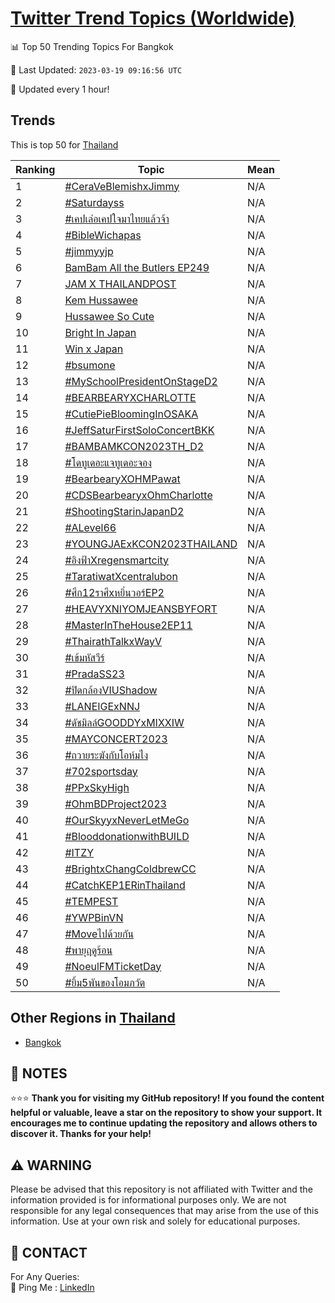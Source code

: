 [Twitter Trend Topics (Worldwide)](https://github.com/ErcinDedeoglu/Twitter-Trend-Topics)
==========


📊 Top 50 Trending Topics For Bangkok

📆 Last Updated: `2023-03-19 09:16:56 UTC`

🔧 Updated every 1 hour!


## Trends

This is top 50 for [Thailand](</Thailand>)

| Ranking | Topic | Mean |
| ------- | ------------ | ------------ |
| 1 | [#CeraVeBlemishxJimmy](http://twitter.com/search?q=%23CeraVeBlemishxJimmy) | N/A |
| 2 | [#Saturdayss](http://twitter.com/search?q=%23Saturdayss) | N/A |
| 3 | [#เคปเล่อเคปใจมาไทยแล้วจ้า](http://twitter.com/search?q=%23%e0%b9%80%e0%b8%84%e0%b8%9b%e0%b9%80%e0%b8%a5%e0%b9%88%e0%b8%ad%e0%b9%80%e0%b8%84%e0%b8%9b%e0%b9%83%e0%b8%88%e0%b8%a1%e0%b8%b2%e0%b9%84%e0%b8%97%e0%b8%a2%e0%b9%81%e0%b8%a5%e0%b9%89%e0%b8%a7%e0%b8%88%e0%b9%89%e0%b8%b2) | N/A |
| 4 | [#BibleWichapas](http://twitter.com/search?q=%23BibleWichapas) | N/A |
| 5 | [#jimmyyjp](http://twitter.com/search?q=%23jimmyyjp) | N/A |
| 6 | [BamBam All the Butlers EP249](http://twitter.com/search?q=BamBam+All+the+Butlers+EP249) | N/A |
| 7 | [JAM X THAILANDPOST](http://twitter.com/search?q=JAM+X+THAILANDPOST) | N/A |
| 8 | [Kem Hussawee](http://twitter.com/search?q=Kem+Hussawee) | N/A |
| 9 | [Hussawee So Cute](http://twitter.com/search?q=Hussawee+So+Cute) | N/A |
| 10 | [Bright In Japan](http://twitter.com/search?q=Bright+In+Japan) | N/A |
| 11 | [Win x Japan](http://twitter.com/search?q=Win+x+Japan) | N/A |
| 12 | [#bsumone](http://twitter.com/search?q=%23bsumone) | N/A |
| 13 | [#MySchoolPresidentOnStageD2](http://twitter.com/search?q=%23MySchoolPresidentOnStageD2) | N/A |
| 14 | [#BEARBEARYXCHARLOTTE](http://twitter.com/search?q=%23BEARBEARYXCHARLOTTE) | N/A |
| 15 | [#CutiePieBloomingInOSAKA](http://twitter.com/search?q=%23CutiePieBloomingInOSAKA) | N/A |
| 16 | [#JeffSaturFirstSoloConcertBKK](http://twitter.com/search?q=%23JeffSaturFirstSoloConcertBKK) | N/A |
| 17 | [#BAMBAMKCON2023TH_D2](http://twitter.com/search?q=%23BAMBAMKCON2023TH_D2) | N/A |
| 18 | [#โดทูเดอะแจทูเดอะจอง](http://twitter.com/search?q=%23%e0%b9%82%e0%b8%94%e0%b8%97%e0%b8%b9%e0%b9%80%e0%b8%94%e0%b8%ad%e0%b8%b0%e0%b9%81%e0%b8%88%e0%b8%97%e0%b8%b9%e0%b9%80%e0%b8%94%e0%b8%ad%e0%b8%b0%e0%b8%88%e0%b8%ad%e0%b8%87) | N/A |
| 19 | [#BearbearyXOHMPawat](http://twitter.com/search?q=%23BearbearyXOHMPawat) | N/A |
| 20 | [#CDSBearbearyxOhmCharlotte](http://twitter.com/search?q=%23CDSBearbearyxOhmCharlotte) | N/A |
| 21 | [#ShootingStarinJapanD2](http://twitter.com/search?q=%23ShootingStarinJapanD2) | N/A |
| 22 | [#ALevel66](http://twitter.com/search?q=%23ALevel66) | N/A |
| 23 | [#YOUNGJAExKCON2023THAILAND](http://twitter.com/search?q=%23YOUNGJAExKCON2023THAILAND) | N/A |
| 24 | [#อิงฟ้าXregensmartcity](http://twitter.com/search?q=%23%e0%b8%ad%e0%b8%b4%e0%b8%87%e0%b8%9f%e0%b9%89%e0%b8%b2Xregensmartcity) | N/A |
| 25 | [#TaratiwatXcentralubon](http://twitter.com/search?q=%23TaratiwatXcentralubon) | N/A |
| 26 | [#ศึก12ราศีxหยิ่นวอร์EP2](http://twitter.com/search?q=%23%e0%b8%a8%e0%b8%b6%e0%b8%8112%e0%b8%a3%e0%b8%b2%e0%b8%a8%e0%b8%b5x%e0%b8%ab%e0%b8%a2%e0%b8%b4%e0%b9%88%e0%b8%99%e0%b8%a7%e0%b8%ad%e0%b8%a3%e0%b9%8cEP2) | N/A |
| 27 | [#HEAVYXNIYOMJEANSBYFORT](http://twitter.com/search?q=%23HEAVYXNIYOMJEANSBYFORT) | N/A |
| 28 | [#MasterInTheHouse2EP11](http://twitter.com/search?q=%23MasterInTheHouse2EP11) | N/A |
| 29 | [#ThairathTalkxWayV](http://twitter.com/search?q=%23ThairathTalkxWayV) | N/A |
| 30 | [#เข้มหัสวีร์](http://twitter.com/search?q=%23%e0%b9%80%e0%b8%82%e0%b9%89%e0%b8%a1%e0%b8%ab%e0%b8%b1%e0%b8%aa%e0%b8%a7%e0%b8%b5%e0%b8%a3%e0%b9%8c) | N/A |
| 31 | [#PradaSS23](http://twitter.com/search?q=%23PradaSS23) | N/A |
| 32 | [#ปิดกล้องVIUShadow](http://twitter.com/search?q=%23%e0%b8%9b%e0%b8%b4%e0%b8%94%e0%b8%81%e0%b8%a5%e0%b9%89%e0%b8%ad%e0%b8%87VIUShadow) | N/A |
| 33 | [#LANEIGExNNJ](http://twitter.com/search?q=%23LANEIGExNNJ) | N/A |
| 34 | [#ดัชมิลล์GOODDYxMIXXIW](http://twitter.com/search?q=%23%e0%b8%94%e0%b8%b1%e0%b8%8a%e0%b8%a1%e0%b8%b4%e0%b8%a5%e0%b8%a5%e0%b9%8cGOODDYxMIXXIW) | N/A |
| 35 | [#MAYCONCERT2023](http://twitter.com/search?q=%23MAYCONCERT2023) | N/A |
| 36 | [#ถวายระฆังกับโอห์มไง](http://twitter.com/search?q=%23%e0%b8%96%e0%b8%a7%e0%b8%b2%e0%b8%a2%e0%b8%a3%e0%b8%b0%e0%b8%86%e0%b8%b1%e0%b8%87%e0%b8%81%e0%b8%b1%e0%b8%9a%e0%b9%82%e0%b8%ad%e0%b8%ab%e0%b9%8c%e0%b8%a1%e0%b9%84%e0%b8%87) | N/A |
| 37 | [#702sportsday](http://twitter.com/search?q=%23702sportsday) | N/A |
| 38 | [#PPxSkyHigh](http://twitter.com/search?q=%23PPxSkyHigh) | N/A |
| 39 | [#OhmBDProject2023](http://twitter.com/search?q=%23OhmBDProject2023) | N/A |
| 40 | [#OurSkyyxNeverLetMeGo](http://twitter.com/search?q=%23OurSkyyxNeverLetMeGo) | N/A |
| 41 | [#BlooddonationwithBUILD](http://twitter.com/search?q=%23BlooddonationwithBUILD) | N/A |
| 42 | [#ITZY](http://twitter.com/search?q=%23ITZY) | N/A |
| 43 | [#BrightxChangColdbrewCC](http://twitter.com/search?q=%23BrightxChangColdbrewCC) | N/A |
| 44 | [#CatchKEP1ERinThailand](http://twitter.com/search?q=%23CatchKEP1ERinThailand) | N/A |
| 45 | [#TEMPEST](http://twitter.com/search?q=%23TEMPEST) | N/A |
| 46 | [#YWPBinVN](http://twitter.com/search?q=%23YWPBinVN) | N/A |
| 47 | [#Moveไปด้วยกัน](http://twitter.com/search?q=%23Move%e0%b9%84%e0%b8%9b%e0%b8%94%e0%b9%89%e0%b8%a7%e0%b8%a2%e0%b8%81%e0%b8%b1%e0%b8%99) | N/A |
| 48 | [#พายุฤดูร้อน](http://twitter.com/search?q=%23%e0%b8%9e%e0%b8%b2%e0%b8%a2%e0%b8%b8%e0%b8%a4%e0%b8%94%e0%b8%b9%e0%b8%a3%e0%b9%89%e0%b8%ad%e0%b8%99) | N/A |
| 49 | [#NoeulFMTicketDay](http://twitter.com/search?q=%23NoeulFMTicketDay) | N/A |
| 50 | [#ยิ้ม5พันของโอมภวัต](http://twitter.com/search?q=%23%e0%b8%a2%e0%b8%b4%e0%b9%89%e0%b8%a15%e0%b8%9e%e0%b8%b1%e0%b8%99%e0%b8%82%e0%b8%ad%e0%b8%87%e0%b9%82%e0%b8%ad%e0%b8%a1%e0%b8%a0%e0%b8%a7%e0%b8%b1%e0%b8%95) | N/A |



## Other Regions in [Thailand](</Thailand>)

* [Bangkok](</Thailand/Bangkok.md>)



## 📝 NOTES

⭐⭐⭐ **Thank you for visiting my GitHub repository! If you found the content helpful or valuable, leave a star on the repository to show your support. It encourages me to continue updating the repository and allows others to discover it. Thanks for your help!**


## ⚠️ WARNING

Please be advised that this repository is not affiliated with Twitter and the information provided is for informational purposes only. We are not responsible for any legal consequences that may arise from the use of this information. Use at your own risk and solely for educational purposes.


## 📨 CONTACT

 For Any Queries:  
            🏓 Ping Me : [LinkedIn](https://www.linkedin.com/in/ercindedeoglu/)

